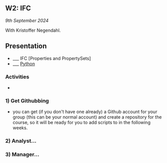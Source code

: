 ## W2: IFC

*9th September 2024*

With Kristoffer Negendahl.

## Presentation
* ___ IFC [Properties and PropertySets]
* ___ [Python](/Concepts/Python)

### Activities

- [](/Activities/BlenderScriptIntro)



### 1) Get Githubbing
* you can get (if you don't have one already) a Github account for your group (this can be your normal account) and create a repository for the course, so it will be ready for you to add scripts to in the following weeks.

### 2) Analyst...

### 3) Manager...

